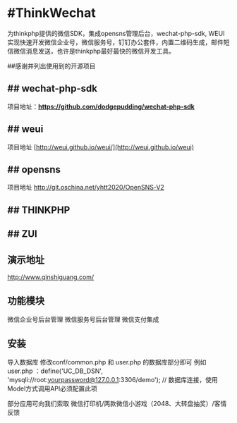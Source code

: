 ﻿#ThinkWechat
==============

为thinkphp提供的微信SDK，集成opensns管理后台，wechat-php-sdk, WEUI 实现快速开发微信企业号，微信服务号，钉钉办公套件，内置二维码生成，邮件短信微信消息发送，也许是thinkphp最好最快的微信开发工具。

##感谢并列出使用到的开源项目
## ## wechat-php-sdk
项目地址：**https://github.com/dodgepudding/wechat-php-sdk**  
## ## weui
项目地址
[http://weui.github.io/weui/](http://weui.github.io/weui)
## ## opensns
项目地址
http://git.oschina.net/yhtt2020/OpenSNS-V2
## ## THINKPHP
## ## ZUI


## 演示地址
http://www.qinshiguang.com/

## 功能模块
微信企业号后台管理
微信服务号后台管理
微信支付集成

## 安装
导入数据库
修改conf/common.php  和 user.php 的数据库部分即可
例如user.php ：define('UC_DB_DSN', 'mysqli://root:yourpassword@127.0.0.1:3306/demo'); // 数据库连接，使用Model方式调用API必须配置此项

部分应用可向我们索取
微信打印机/两款微信小游戏（2048、大转盘抽奖）/客情反馈





